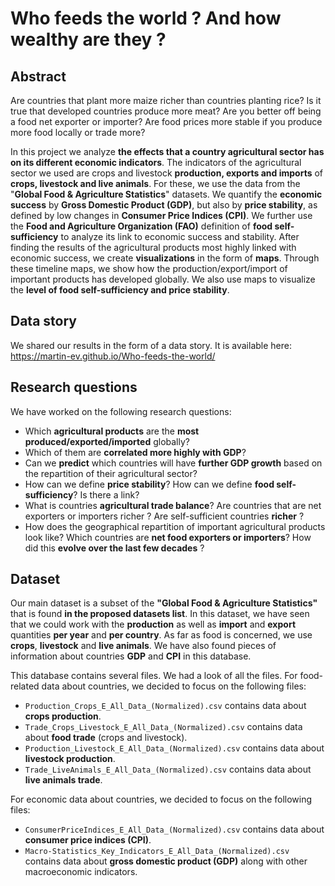 # Who feeds the world ? And how wealthy are they ?

## Abstract
Are countries that plant more maize richer than countries planting rice? Is it true that developed countries produce more meat? Are you better off being a food net exporter or importer? Are food prices more stable if you produce more food locally or trade more?

In this project we analyze **the effects that a country agricultural sector has on its different economic indicators**. The indicators of the agricultural sector we used are crops and livestock **production, exports and imports** of **crops, livestock and live animals**. For these, we use the data from the "**Global Food & Agriculture Statistics**" datasets. We quantify the **economic success** by **Gross Domestic Product (GDP)**, but also by **price stability**, as defined by low changes in **Consumer Price Indices (CPI)**. We further use the **Food and Agriculture Organization (FAO)** definition of **food self-sufficiency** to analyze its link to economic success and stability. 
After finding the results of the agricultural products most highly linked with economic success, we create **visualizations** in the form of **maps**. Through these timeline maps, we show how the production/export/import of important products has developed globally. We also use maps to visualize the **level of food self-sufficiency and price stability**.

## Data story
We shared our results in the form of a data story. It is available here: https://martin-ev.github.io/Who-feeds-the-world/

## Research questions
We have worked on the following research questions:

- Which **agricultural products** are the **most produced/exported/imported** globally?
- Which of them are **correlated more highly with GDP**?
- Can we **predict** which countries will have **further GDP growth** based on the repartition of their agricultural sector?
- How can we define **price stability**? How can we define **food self-sufficiency**? Is there a link?
- What is countries **agricultural trade balance**? Are countries that are net exporters or importers richer ? Are self-sufficient countries **richer** ?
- How does the geographical repartition of important agricultural products look like? Which countries are **net food exporters or importers**? How did this **evolve over the last few decades** ?

## Dataset
Our main dataset is a subset of the **"Global Food & Agriculture Statistics"** that is found **in the proposed datasets list**. In this dataset, we have seen that we could work with the **production** as well as **import** and **export** quantities **per year** and **per country**. As far as food is concerned, we use **crops**, **livestock** and **live animals**. We have also found pieces of information about countries **GDP** and **CPI** in this database.

This database contains several files. We had a look of all the files. For food-related data about countries, we decided to focus on the following files:
- `Production_Crops_E_All_Data_(Normalized).csv` contains data about **crops production**.
- `Trade_Crops_Livestock_E_All_Data_(Normalized).csv` contains data about **food trade** (crops and livestock).
- `Production_Livestock_E_All_Data_(Normalized).csv` contains data about **livestock production**.
- `Trade_LiveAnimals_E_All_Data_(Normalized).csv` contains data about **live animals trade**.

For economic data about countries, we decided to focus on the following files:
- `ConsumerPriceIndices_E_All_Data_(Normalized).csv` contains data about **consumer price indices (CPI)**.
- `Macro-Statistics_Key_Indicators_E_All_Data_(Normalized).csv` contains data about **gross domestic product (GDP)** along with other macroeconomic indicators.
